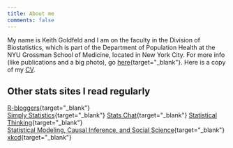 ```yaml
---
title: About me
comments: false
---
```


My name is Keith Goldfeld and I am on the faculty in the Division of Biostatistics, which is part of the Department of Population Health at the NYU Grossman School of Medicine, located in New York City. For more info (like publications and a big photo), go [here](https://med.nyu.edu/faculty/keith-s-goldfeld){target="_blank"}. Here is a copy of my [CV](/pdf/cv.pdf).


## Other stats sites I read regularly

[R-bloggers](https://www.r-bloggers.com/){target="_blank"}  
[Simply Statistics](https://simplystatistics.org/){target="_blank"}
[Stats Chat](http://www.statschat.org.nz/){target="_blank"} 
[Statistical Thinking](http://www.fharrell.com/){target="_blank"}  
[Statistical Modeling, Causal Inference, and Social Science](http://andrewgelman.com/){target="_blank"}  
[xkcd](https://xkcd.com/){target="_blank"}